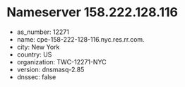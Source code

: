 # Nameserver 158.222.128.116

* as_number: 12271
* name: cpe-158-222-128-116.nyc.res.rr.com.
* city: New York
* country: US
* organization: TWC-12271-NYC
* version: dnsmasq-2.85
* dnssec: false
